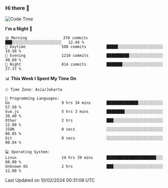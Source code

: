 ### Hi there 👋

<!--
**rmsubekti/rmsubekti** is a ✨ _special_ ✨ repository because its `README.md` (this file) appears on your GitHub profile.

Here are some ideas to get you started:

- 🔭 I’m currently working on ...
- 🌱 I’m currently learning ...
- 👯 I’m looking to collaborate on ...
- 🤔 I’m looking for help with ...
- 💬 Ask me about ...
- 📫 How to reach me: ...
- 😄 Pronouns: ...
- ⚡ Fun fact: ...
-->

<!--START_SECTION:waka-->
![Code Time](http://img.shields.io/badge/Code%20Time-2%2C534%20hrs%2053%20mins-blue)

**I'm a Night 🦉** 

```text
🌞 Morning                370 commits         ███░░░░░░░░░░░░░░░░░░░░░░   12.44 % 
🌆 Daytime                580 commits         █████░░░░░░░░░░░░░░░░░░░░   19.50 % 
🌃 Evening                1210 commits        ██████████░░░░░░░░░░░░░░░   40.69 % 
🌙 Night                  814 commits         ███████░░░░░░░░░░░░░░░░░░   27.37 % 
```


📊 **This Week I Spent My Time On** 

```text
🕑︎ Time Zone: Asia/Jakarta

💬 Programming Languages: 
Go                       9 hrs 34 mins       ██████████████░░░░░░░░░░░   57.50 % 
Vue.js                   5 hrs 3 mins        ████████░░░░░░░░░░░░░░░░░   30.40 % 
Other                    2 hrs               ███░░░░░░░░░░░░░░░░░░░░░░   12.00 % 
JSON                     0 secs              ░░░░░░░░░░░░░░░░░░░░░░░░░   00.05 % 
Git                      0 secs              ░░░░░░░░░░░░░░░░░░░░░░░░░   00.04 % 

💻 Operating System: 
Linux                    14 hrs 39 mins      ██████████████████████░░░   88.00 % 
Unknown OS               2 hrs               ███░░░░░░░░░░░░░░░░░░░░░░   12.00 % 
```


 Last Updated on 10/02/2024 00:31:08 UTC
<!--END_SECTION:waka-->
